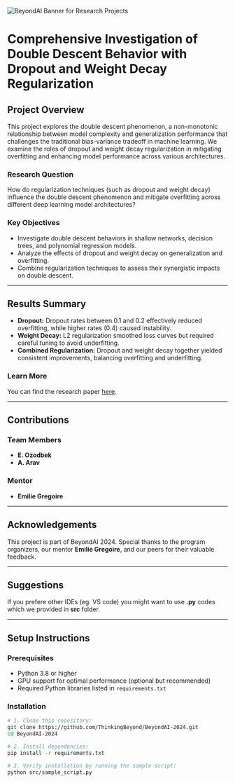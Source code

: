 ![BeyondAI Banner for Research Projects](../BeyondAI_Banner_Research_Projects_2024.png)

# Comprehensive Investigation of Double Descent Behavior with Dropout and Weight Decay Regularization

## Project Overview

This project explores the double descent phenomenon, a non-monotonic relationship between model complexity and generalization performance that challenges the traditional bias-variance tradeoff in machine learning. We examine the roles of dropout and weight decay regularization in mitigating overfitting and enhancing model performance across various architectures.

### Research Question
How do regularization techniques (such as dropout and weight decay) influence the double descent phenomenon and mitigate overfitting across different deep learning model architectures?

### Key Objectives
- Investigate double descent behaviors in shallow networks, decision trees, and polynomial regression models.
- Analyze the effects of dropout and weight decay on generalization and overfitting.
- Combine regularization techniques to assess their synergistic impacts on double descent.

---

## Results Summary

- **Dropout:** Dropout rates between 0.1 and 0.2 effectively reduced overfitting, while higher rates (0.4) caused instability.
- **Weight Decay:** L2 regularization smoothed loss curves but required careful tuning to avoid underfitting.
- **Combined Regularization:** Dropout and weight decay together yielded consistent improvements, balancing overfitting and underfitting.

### Learn More
You can find the research paper [here](https://drive.google.com/file/d/1F_3VUV4J0GOjqTEzMFSqhkPkT-amtfYM/view).

---

## Contributions

### Team Members
- **E. Ozodbek**
- **A. Arav**

### Mentor
- **Emilie Gregoire**

---

## Acknowledgements

This project is part of BeyondAI 2024. Special thanks to the program organizers, our mentor **Emilie Gregoire**, and our peers for their valuable feedback.

---

## Suggestions

If you prefere other IDEs (eg. VS code) you might want to use **.py** codes which we provided in **src** folder.

---

## Setup Instructions

### Prerequisites
- Python 3.8 or higher
- GPU support for optimal performance (optional but recommended)
- Required Python libraries listed in `requirements.txt`

### Installation
```bash
# 1. Clone this repository:
git clone https://github.com/ThinkingBeyond/BeyondAI-2024.git
cd BeyondAI-2024

# 2. Install dependencies:
pip install -r requirements.txt

# 3. Verify installation by running the sample script:
python src/sample_script.py
